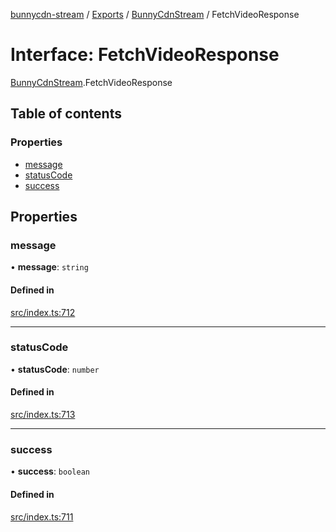[bunnycdn-stream](../README.md) / [Exports](../modules.md) / [BunnyCdnStream](../modules/BunnyCdnStream.md) / FetchVideoResponse

# Interface: FetchVideoResponse

[BunnyCdnStream](../modules/BunnyCdnStream.md).FetchVideoResponse

## Table of contents

### Properties

- [message](BunnyCdnStream.FetchVideoResponse.md#message)
- [statusCode](BunnyCdnStream.FetchVideoResponse.md#statuscode)
- [success](BunnyCdnStream.FetchVideoResponse.md#success)

## Properties

### message

• **message**: `string`

#### Defined in

[src/index.ts:712](https://github.com/dan-online/bunnycdn-stream/blob/64b6038/src/index.ts#L712)

___

### statusCode

• **statusCode**: `number`

#### Defined in

[src/index.ts:713](https://github.com/dan-online/bunnycdn-stream/blob/64b6038/src/index.ts#L713)

___

### success

• **success**: `boolean`

#### Defined in

[src/index.ts:711](https://github.com/dan-online/bunnycdn-stream/blob/64b6038/src/index.ts#L711)
